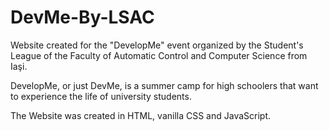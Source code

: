 # DevMe-By-LSAC

Website created for the "DevelopMe" event organized by the Student's League of the Faculty of Automatic Control and Computer Science from Iaşi. 

DevelopMe, or just DevMe, is a summer camp for high schoolers that want to experience the life of university students.

The Website was created in HTML, vanilla CSS and JavaScript.
